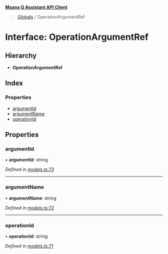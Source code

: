 **[Maana Q Assistant API Client](../README.md)**

> [Globals](../README.md) / OperationArgumentRef

# Interface: OperationArgumentRef

## Hierarchy

* **OperationArgumentRef**

## Index

### Properties

* [argumentId](operationargumentref.md#argumentid)
* [argumentName](operationargumentref.md#argumentname)
* [operationId](operationargumentref.md#operationid)

## Properties

### argumentId

•  **argumentId**: string

*Defined in [models.ts:73](https://github.com/maana-io/q-assistant-client/blob/develop/src/models.ts#L73)*

___

### argumentName

•  **argumentName**: string

*Defined in [models.ts:72](https://github.com/maana-io/q-assistant-client/blob/develop/src/models.ts#L72)*

___

### operationId

•  **operationId**: string

*Defined in [models.ts:71](https://github.com/maana-io/q-assistant-client/blob/develop/src/models.ts#L71)*
